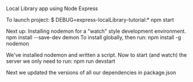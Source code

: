 Local Library app using Node Express

To launch project: 
$ DEBUG=express-localLibrary-tutorial:* npm start


Next up: Installing nodemon for a "watch" style development environment. 
npm install --save-dev demon
To install globally, then run: 
npm install -g nodemon

We've installed nodemon and written a script. Now to start (and watch) the server we only need to run: 
npm run devstart

Next we updated the versions of all our dependencies in package.json